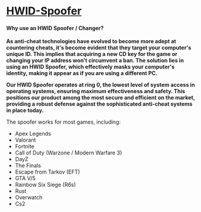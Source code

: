 # [HWlD-Spoofer]()

#### Why use an HWID Spoofer / Changer?

**As anti-cheat technologies have evolved to become more adept at countering cheats, it's become evident that they target your computer's unique ID. This implies that acquiring a new CD key for the game or changing your IP address won't circumvent a ban. The solution lies in using an HWID Spoofer, which effectively masks your computer's identity, making it appear as if you are using a different PC.**

**Our HWID Spoofer operates at ring 0, the lowest level of system access in operating systems, ensuring maximum effectiveness and safety. This positions our product among the most secure and efficient on the market, providing a robust defense against the sophisticated anti-cheat systems in place today.**


 The spoofer works for most games, including:

- Apex Legends
- Valorant
- Fortnite
- Call of Duty (Warzone / Modern Warfare 3)
- DayZ
- The Finals
- Escape from Tarkov (EFT)
- GTA V/5
- Rainbow Six Siege (R6s)
- Rust
- Overwatch
- Cs2

